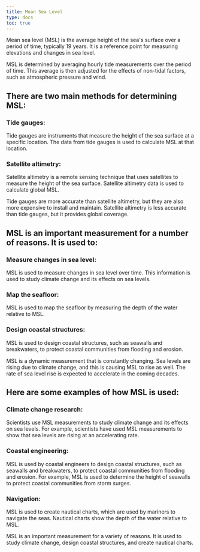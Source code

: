 ```yaml
---
title: Mean Sea Level
type: docs
toc: true
---
```


Mean sea level (MSL)
 is the average height of the sea's surface over a period of time, typically 19 years. It is a reference point for measuring elevations and changes in sea level.

MSL is determined by averaging hourly tide measurements over the period of time. This average is then adjusted for the effects of non-tidal factors, such as atmospheric pressure and wind.

## There are two main methods for determining MSL:

### **Tide gauges:** 

Tide gauges are instruments that measure the height of the sea surface at a specific location. The data from tide gauges is used to calculate MSL at that location.

### **Satellite altimetry:** 

Satellite altimetry is a remote sensing technique that uses satellites to measure the height of the sea surface. Satellite altimetry data is used to calculate global MSL.

Tide gauges are more accurate than satellite altimetry, but they are also more expensive to install and maintain. Satellite altimetry is less accurate than tide gauges, but it provides global coverage.

## MSL is an important measurement for a number of reasons. It is used to:

### **Measure changes in sea level:** 

MSL is used to measure changes in sea level over time. This information is used to study climate change and its effects on sea levels.

### **Map the seafloor:** 

MSL is used to map the seafloor by measuring the depth of the water relative to MSL.

### **Design coastal structures:** 

MSL is used to design coastal structures, such as seawalls and breakwaters, to protect coastal communities from flooding and erosion.

MSL is a dynamic measurement that is constantly changing. Sea levels are rising due to climate change, and this is causing MSL to rise as well. The rate of sea level rise is expected to accelerate in the coming decades.

## Here are some examples of how MSL is used:

###  **Climate change research:** 

Scientists use MSL measurements to study climate change and its effects on sea levels. For example, scientists have used MSL measurements to show that sea levels are rising at an accelerating rate.

### **Coastal engineering:** 

MSL is used by coastal engineers to design coastal structures, such as seawalls and breakwaters, to protect coastal communities from flooding and erosion. For example, MSL is used to determine the height of seawalls to protect coastal communities from storm surges.

### **Navigation:** 

MSL is used to create nautical charts, which are used by mariners to navigate the seas. Nautical charts show the depth of the water relative to MSL.

MSL is an important measurement for a variety of reasons. It is used to study climate change, design coastal structures, and create nautical charts.
